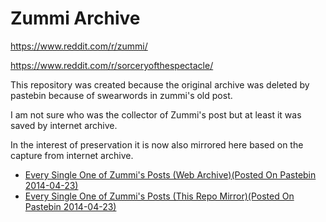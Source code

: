 # Zummi Archive

https://www.reddit.com/r/zummi/

https://www.reddit.com/r/sorceryofthespectacle/

This repository was created because the original archive was deleted by pastebin
because of swearwords in zummi's old post.

I am not sure who was the collector of Zummi's post but at least it was saved
by internet archive.

In the interest of preservation it is now also mirrored here based on the
capture from internet archive.

* [Every Single One of Zummi's Posts (Web Archive)(Posted On Pastebin 2014-04-23)](http://web.archive.org/web/20190606033621/https://pastebin.com/dtNG4LKg)
* [Every Single One of Zummi's Posts (This Repo Mirror)(Posted On Pastebin 2014-04-23)](http://web.archive.org/web/20190606033621/https://pastebin.com/dtNG4LKg)


